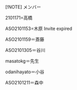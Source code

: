 [!NOTE]
メンバー

2101171=高橋



ASO2101153=木原
Invite expired


ASO2101159＝斎藤


ASO2101305＝谷川



masatokg＝先生


odanihayato＝小谷

ASO2101211＝森中
